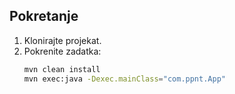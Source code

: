 ## Pokretanje

1. Klonirajte projekat.
2. Pokrenite zadatka:
   ```bash
   mvn clean install
   mvn exec:java -Dexec.mainClass="com.ppnt.App"
